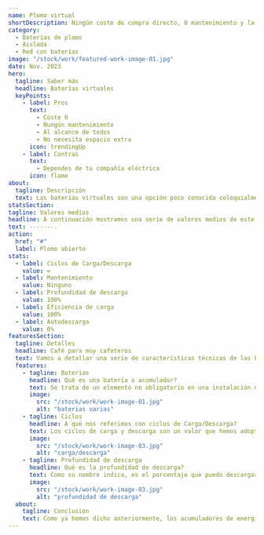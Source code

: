 ```yaml
---
name: Plomo virtual
shortDescription: Ningún coste de compra directo, 0 mantenimiento y la vida útil depende completamente de la empresa suministradora.
category:
  - Baterías de plomo
  - Aislada
  - Red con baterías
image: "/stock/work/featured-work-image-01.jpg"
date: Nov. 2023
hero:
  tagline: Saber más
  headline: Baterías virtuales
  keyPoints:
    - label: Pros
      text:
        - Coste 0
        - Nungún mantenimiento
        - Al alcance de todos
        - No necesita espacio extra
      icon: trendingUp
    - label: Contras
      text:
        - Dependes de tu compañía eléctrica
      icon: flame
about:
  tagline: Descripción
  text: Las baterías virtuales son una opción poco conocida coloquialmente, en pocas palabras, consiste en un sistema en colaboración con tu empresa suministradora (si esta lo permite) en la cual el exceso de producción (lo que generas pero no consumes) lo viertes a red y la compañía procede a descontarlo de tu factura eléctrica siguiente.
statsSection:
tagline: Valores medios
headline: A continuación mostramos una serie de valores medios de este tipo de baterías.
text: -------.
action:
  href: "#"
  label: Plomo abierto
stats:
  - label: Ciclos de Carga/Descarga
    value: ∞
  - label: Mantenimiento
    value: Ninguno
  - label: Profundidad de descarga
    value: 100%
  - label: Eficiencia de carga
    value: 100%
  - label: Autodescarga
    value: 0%
featuresSection:
  tagline: Detalles
  headline: Café para muy cafeteros
  text: Vamos a detallar una serie de características técnicas de las baterías que no están muy a la orden del día a la hora de seleccionar nuestro acumulador de energía. Primero aclarar que se tratan de elementos no obligatorios para toda instalación.
  features:
    - tagline: Baterías
      headline: Qué es una batería o acumulador?
      text: Se trata de un elemento no obligatorio en una instalación de energías renovables. Este se encarga de acumular o guardar los electrones que generan nuestros paneles para, de esta forma, poder aprovechar al máximo la producción y poder utilizarla en esos momentos que la luz solar brilla por su ausencia.
      image:
        src: "/stock/work/work-image-01.jpg"
        alt: "baterias varias"
    - tagline: Ciclos
      headline: A qué nos referimos con ciclos de Carga/Descarga?
      text: Los ciclos de carga y descarga son un valor que hemos adoptado para poder tener una idea lo más cercana posible a la vida útil de un acumulador determinado. Este valor hace referencia a la cantidad de veces que la baterís es capaz de descargarse y cargarse completamente hasta que su vida útil llegue a su fin.
      image:
        src: "/stock/work/work-image-03.jpg"
        alt: "carga/descarga"
    - tagline: Profundidad de descarga
      headline: Qué es la profundidad de descarga?
      text: Como su nombre indica, es el porcentaje que puedo descargar la batería sin perder excesiva vida útil. La vida útil irá bajando con el uso normal de la batería, debido a los materiales y el tipo de montaje de un acumulador, esta podrá ver su vida útil muy afectada si se ve descargada por debajo del porcentaje que indica el fabricante. Si estos valores no se respetan puede llegar a considerarse un mal uso de la batería por lo que el fabrixante puede no hacerse cargo de la garantía. En Archipiélago energía buscamos la máxima comodidad del cliente por lo que de esto nos encargamos nosotros, limitando la descarga de la batería desde el mismo inversor de la instalación o el regulador de carga si este se instala por separado.
      image:
        src: "/stock/work/work-image-03.jpg"
        alt: "profundidad de descarga"
  about:
    tagline: Conclusión
    text: Como ya hemos dicho anteriormente, los acumuladores de energía son elementos no necesarios para el correcto funcionamiento de nuestra instalación, pero sí son capaces de optimizarla. Al igual que no son obligatorias tampoco son limitantes, en el caso de que queramos comenzar con una instalación sin baterías y desprender el exceso de energía a la red proveedora, siempre podremos instalar las baterías a posteriori . Tenemos que ser conscientes de que cada instalación fotovoltaica debe ser única y creada a medida de la propiedad a abastecer. No quieres invertir en acumuladores? No dispones de la posibilidad de adquirir una actualmente pero sí en el futuro? Esta es una gran opción y seguramente sea la más adecuada para ti.
---
```

